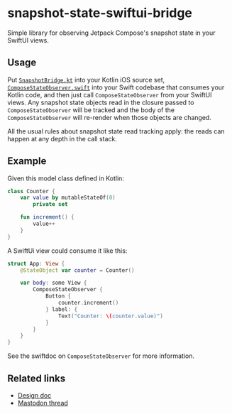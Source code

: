# snapshot-state-swiftui-bridge

Simple library for observing Jetpack Compose's snapshot state in your SwiftUI views.

## Usage

Put [`SnapshotBridge.kt`](/shared/src/iosMain/kotlin/com/zachklipp/kmpswiftuitest/SnapshotBridge.kt) into your
Kotlin iOS source set, [`ComposeStateObserver.swift`](/iosApp/iosApp/ComposeStateObserver.swift) into your
Swift codebase that consumes your Kotlin code, and then just call `ComposeStateObserver` from your
SwiftUI views. Any snapshot state objects read in the closure passed to `ComposeStateObserver` will
be tracked and the body of the `ComposeStateObserver` will re-render when those objects are changed.

All the usual rules about snapshot state read tracking apply: the reads can happen at any depth in
the call stack.

## Example

Given this model class defined in Kotlin:

```kotlin
class Counter {
    var value by mutableStateOf(0)
        private set

    fun increment() {
        value++
    }
}
```

A SwiftUi view could consume it like this:

```swift
struct App: View {
    @StateObject var counter = Counter()

    var body: some View {
        ComposeStateObserver {
            Button {
                counter.increment()
            } label: {
                Text("Counter: \(counter.value)")
            }
        }
    }
}
```

See the swiftdoc on `ComposeStateObserver` for more information.

## Related links

- [Design doc](https://docs.google.com/document/d/1mefy54LJFRIH73Aw7V_R9Xm2GmEGeyJ_FRjtXffYU38)
- [Mastodon thread](https://androiddev.social/@zachklipp/109326781860500334)
